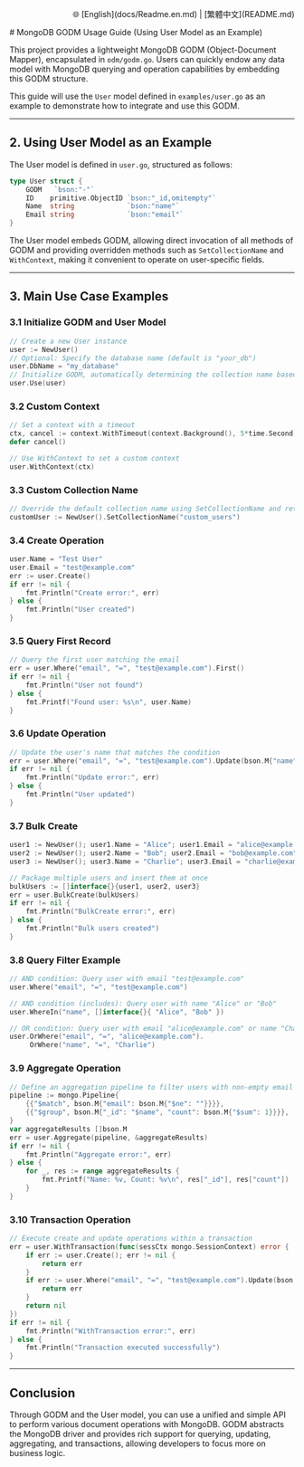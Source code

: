 <p align="right">
  🌐 [English](docs/Readme.en.md) | [繁體中文](README.md)
</p>
# MongoDB GODM Usage Guide (Using User Model as an Example)

This project provides a lightweight MongoDB GODM (Object-Document Mapper), encapsulated in `odm/godm.go`. Users can quickly endow any data model with MongoDB querying and operation capabilities by embedding this GODM structure.

This guide will use the `User` model defined in `examples/user.go` as an example to demonstrate how to integrate and use this GODM.

---

## 2. Using User Model as an Example

The User model is defined in `user.go`, structured as follows:

```go
type User struct {
    GODM   `bson:"-"`
    ID    primitive.ObjectID `bson:"_id,omitempty"`
    Name  string             `bson:"name"`
    Email string             `bson:"email"`
}
```

The User model embeds GODM, allowing direct invocation of all methods of GODM and providing overridden methods such as `SetCollectionName` and `WithContext`, making it convenient to operate on user-specific fields.

---

## 3. Main Use Case Examples

### 3.1 Initialize GODM and User Model

```go
// Create a new User instance
user := NewUser()
// Optional: Specify the database name (default is "your_db")
user.DbName = "my_database"
// Initialize GODM, automatically determining the collection name based on the model (default is "users")
user.Use(user)
```

### 3.2 Custom Context

```go
// Set a context with a timeout
ctx, cancel := context.WithTimeout(context.Background(), 5*time.Second)
defer cancel()

// Use WithContext to set a custom context
user.WithContext(ctx)
```

### 3.3 Custom Collection Name

```go
// Override the default collection name using SetCollectionName and return *User
customUser := NewUser().SetCollectionName("custom_users")
```

### 3.4 Create Operation

```go
user.Name = "Test User"
user.Email = "test@example.com"
err := user.Create()
if err != nil {
    fmt.Println("Create error:", err)
} else {
    fmt.Println("User created")
}
```

### 3.5 Query First Record

```go
// Query the first user matching the email
err = user.Where("email", "=", "test@example.com").First()
if err != nil {
    fmt.Println("User not found")
} else {
    fmt.Printf("Found user: %s\n", user.Name)
}
```

### 3.6 Update Operation

```go
// Update the user's name that matches the condition
err = user.Where("email", "=", "test@example.com").Update(bson.M{"name": "Updated User"})
if err != nil {
    fmt.Println("Update error:", err)
} else {
    fmt.Println("User updated")
}
```

### 3.7 Bulk Create

```go
user1 := NewUser(); user1.Name = "Alice"; user1.Email = "alice@example.com"
user2 := NewUser(); user2.Name = "Bob"; user2.Email = "bob@example.com"
user3 := NewUser(); user3.Name = "Charlie"; user3.Email = "charlie@example.com"

// Package multiple users and insert them at once
bulkUsers := []interface{}{user1, user2, user3}
err = user.BulkCreate(bulkUsers)
if err != nil {
    fmt.Println("BulkCreate error:", err)
} else {
    fmt.Println("Bulk users created")
}
```

### 3.8 Query Filter Example

```go
// AND condition: Query user with email "test@example.com"
user.Where("email", "=", "test@example.com")

// AND condition (includes): Query user with name "Alice" or "Bob"
user.WhereIn("name", []interface{}{ "Alice", "Bob" })

// OR condition: Query user with email "alice@example.com" or name "Charlie"
user.OrWhere("email", "=", "alice@example.com").
     OrWhere("name", "=", "Charlie")
```

### 3.9 Aggregate Operation

```go
// Define an aggregation pipeline to filter users with non-empty email and group by name for counting
pipeline := mongo.Pipeline{
    {{"$match", bson.M{"email": bson.M{"$ne": ""}}}},
    {{"$group", bson.M{"_id": "$name", "count": bson.M{"$sum": 1}}}},
}
var aggregateResults []bson.M
err = user.Aggregate(pipeline, &aggregateResults)
if err != nil {
    fmt.Println("Aggregate error:", err)
} else {
    for _, res := range aggregateResults {
        fmt.Printf("Name: %v, Count: %v\n", res["_id"], res["count"])
    }
}
```

### 3.10 Transaction Operation

```go
// Execute create and update operations within a transaction
err = user.WithTransaction(func(sessCtx mongo.SessionContext) error {
    if err := user.Create(); err != nil {
        return err
    }
    if err := user.Where("email", "=", "test@example.com").Update(bson.M{"name": "Tx Updated User"}); err != nil {
        return err
    }
    return nil
})
if err != nil {
    fmt.Println("WithTransaction error:", err)
} else {
    fmt.Println("Transaction executed successfully")
}
```

---

## Conclusion

Through GODM and the User model, you can use a unified and simple API to perform various document operations with MongoDB. GODM abstracts the MongoDB driver and provides rich support for querying, updating, aggregating, and transactions, allowing developers to focus more on business logic.
